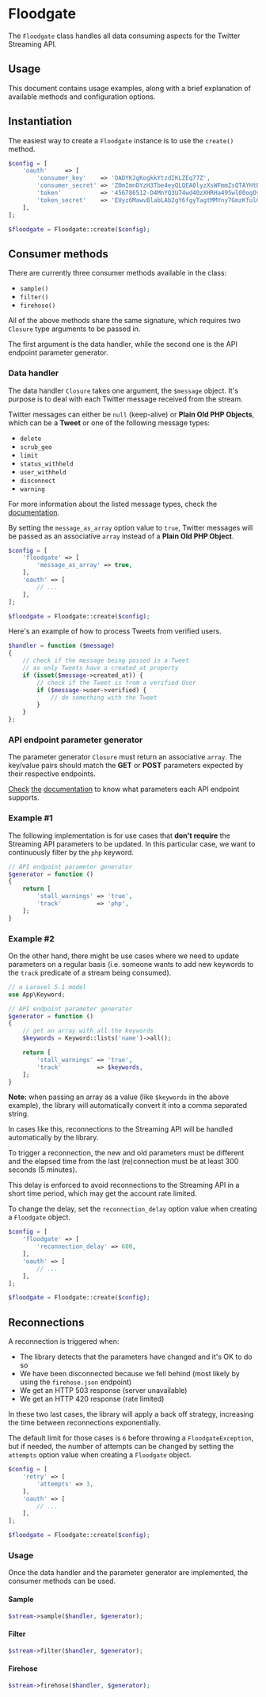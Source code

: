# Floodgate
The `Floodgate` class handles all data consuming aspects for the Twitter Streaming API.

## Usage
This document contains usage examples, along with a brief explanation of available methods and configuration options.

## Instantiation
The easiest way to create a `Floodgate` instance is to use the `create()` method.

```php
$config = [
    'oauth'     => [
        'consumer_key'    => 'OADYKJgKogkkYtzdIKLZEq77Z',
        'consumer_secret' => 'Z0mImnDYzH3Tbe4eyQLQEA0lyzXsWFmmZsQTAYHtBrSBX04bKK',
        'token'           => '456786512-D4MnYQ3U74wd40zXHRHa495wl00ogOyhJu9iqEhz',
        'token_secret'    => 'EUyz6MawvBlabLAb2gY6fgyTagtMMYny7GmzKfulGo3Di',
    ],
];

$floodgate = Floodgate::create($config);
```

## Consumer methods
There are currently three consumer methods available in the class:

- `sample()`
- `filter()`
- `firehose()`

All of the above methods share the same signature, which requires two `Closure` type arguments to be passed in.

The first argument is the data handler, while the second one is the API endpoint parameter generator.

### Data handler
The data handler `Closure` takes one argument, the `$message` object. It's purpose is to deal with each Twitter message received from the stream.

Twitter messages can either be `null` (keep-alive) or **Plain Old PHP Objects**, which can be a **Tweet** or one of the following message types:

- `delete`
- `scrub_geo`
- `limit`
- `status_withheld`
- `user_withheld`
- `disconnect`
- `warning`

For more information about the listed message types, check the [documentation](https://dev.twitter.com/streaming/overview/messages-types).

By setting the `message_as_array` option value to `true`, Twitter messages will be passed as an associative `array` instead of a **Plain Old PHP Object**.

```php
$config = [
    'floodgate' => [
        'message_as_array' => true,
    ],
    'oauth' => [
        // ...
    ],
];

$floodgate = Floodgate::create($config);
```

Here's an example of how to process Tweets from verified users.
```php
$handler = function ($message) 
{
    // check if the message being passed is a Tweet
    // as only Tweets have a created_at property
    if (isset($message->created_at)) {
        // check if the Tweet is from a verified User
        if ($message->user->verified) {
            // do something with the Tweet
        }
    }
};
```

### API endpoint parameter generator
The parameter generator `Closure` must return an associative `array`. The key/value pairs should match the **GET** or **POST** parameters expected by their respective endpoints.

[Check](https://dev.twitter.com/streaming/reference/get/statuses/sample) [the](https://dev.twitter.com/streaming/reference/post/statuses/filter) [documentation](https://dev.twitter.com/streaming/reference/get/statuses/firehose) to know what parameters each API endpoint supports.

### Example #1
The following implementation is for use cases that **don't require** the Streaming API parameters to be updated. In this particular case, we want to continuously filter by the `php` keyword.

```php
// API endpoint parameter generator
$generator = function ()
{
    return [
        'stall_warnings' => 'true',
        'track'          => 'php',
    ];
}
```

### Example #2
On the other hand, there might be use cases where we need to update parameters on a regular basis (i.e. someone wants to add new keywords to the `track` predicate of a stream being consumed).

```php
// a Laravel 5.1 model
use App\Keyword;

// API endpoint parameter generator
$generator = function ()
{
    // get an array with all the keywords
    $keywords = Keyword::lists('name')->all();

    return [
        'stall_warnings' => 'true',
        'track'          => $keywords,
    ];
}
```
**Note:** when passing an array as a value (like `$keywords` in the above example), the library will automatically convert it into a comma separated string. 

In cases like this, reconnections to the Streaming API will be handled automatically by the library.

To trigger a reconnection, the new and old parameters must be different and the elapsed time from the last (re)connection must be at least 300 seconds (5 minutes).

This delay is enforced to avoid reconnections to the Streaming API in a short time period, which may get the account rate limited.

To change the delay, set the `reconnection_delay` option value when creating a `Floodgate` object.

```php
$config = [
    'floodgate' => [
        'reconnection_delay' => 600,
    ],
    'oauth' => [
        // ...
    ],
];

$floodgate = Floodgate::create($config);
```

## Reconnections
A reconnection is triggered when:

- The library detects that the parameters have changed and it's OK to do so
- We have been disconnected because we fell behind (most likely by using the `firehose.json` endpoint)
- We get an HTTP 503 response (server unavailable)
- We get an HTTP 420 response (rate limited)

In these two last cases, the library will apply a back off strategy, increasing the time between reconnections exponentially.

The default limit for those cases is `6` before throwing a `FloodgateException`, but if needed, the number of attempts can be changed by setting the `attempts` option value when creating a `Floodgate` object.

```php
$config = [
    'retry' => [
        'attempts' => 3,
    ],
    'oauth' => [
        // ...
    ],
];

$floodgate = Floodgate::create($config);
```

### Usage
Once the data handler and the parameter generator are implemented, the consumer methods can be used.

#### Sample
```php
$stream->sample($handler, $generator);
```

#### Filter
```php
$stream->filter($handler, $generator);
```

#### Firehose
```php
$stream->firehose($handler, $generator);
```
